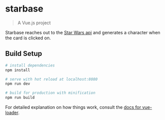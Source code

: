 # starbase

> A Vue.js project

Starbase reaches out to the [Star Wars api](https://swapi.co/) and generates a character when the card is clicked on.

## Build Setup

``` bash
# install dependencies
npm install

# serve with hot reload at localhost:8080
npm run dev

# build for production with minification
npm run build
```

For detailed explanation on how things work, consult the [docs for vue-loader](http://vuejs.github.io/vue-loader).
